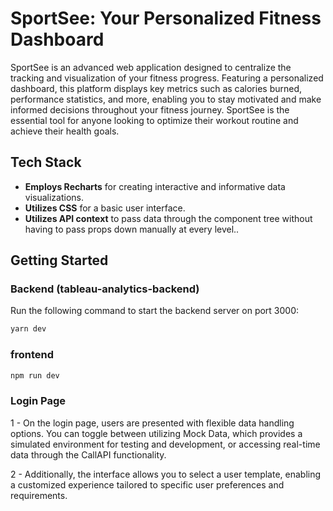 # SportSee: Your Personalized Fitness Dashboard

SportSee is an advanced web application designed to centralize the tracking and visualization of your fitness progress. Featuring a personalized dashboard, this platform displays key metrics such as calories burned, performance statistics, and more, enabling you to stay motivated and make informed decisions throughout your fitness journey. SportSee is the essential tool for anyone looking to optimize their workout routine and achieve their health goals.

## Tech Stack

- **Employs Recharts** for creating interactive and informative data visualizations.
- **Utilizes CSS** for a basic user interface.
- **Utilizes API context** to pass data through the component tree without having to pass props down manually at every level..

## Getting Started

### Backend (tableau-analytics-backend)

Run the following command to start the backend server on port 3000:

```bash
yarn dev
```

### frontend

```bash
npm run dev
```

### Login Page

1 - On the login page, users are presented with flexible data handling options. You can toggle between utilizing Mock Data, which provides a simulated environment for testing and development, or accessing real-time data through the CallAPI functionality.

2 - Additionally, the interface allows you to select a user template, enabling a customized experience tailored to specific user preferences and requirements.

